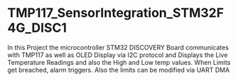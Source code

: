 # TMP117_SensorIntegration_STM32F4G_DISC1
In this Project the microcontroller STM32 DISCOVERY Board communicates with TMP117 as well as OLED Display via I2C protocol and Displays the Live Temperature Readings and also the High and Low temp values. When Limits get breached, alarm triggers. Also the limits can be modified via UART DMA
